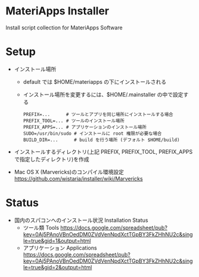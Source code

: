 MateriApps Installer
============================

Install script collection for MateriApps Software

Setup
=========

* インストール場所
  * default では $HOME/materiapps の下にインストールされる
  * インストール場所を変更するには、$HOME/.mainstaller の中で設定する

        PREFIX=...      # ツールとアプリを同じ場所にインストールする場合
        PREFIX_TOOL=... # ツールのインストール場所
        PREFIX_APPS=... # アプリケーションのインストール場所
        SUDO=/usr/bin/sudo # インストールに root 権限が必要な場合
        BUILD_DIR=...      # build を行う場所 (デフォルト $HOME/build)

* インストールするディレクトリ(上記 PREFIX, PREFIX_TOOL, PREFIX_APPS で指定したディレクトリ)を作成

* Mac OS X (Marvericks)のコンパイル環境設定 https://github.com/wistaria/installer/wiki/Marvericks

Status
=========

* 国内のスパコンへのインストール状況 Installation Status
    * ツール類 Tools https://docs.google.com/spreadsheet/pub?key=0Aj5PAnoVBnOedDM0ZVdVenNpdXctTGpBY3FkZHhNU2c&single=true&gid=1&output=html
    * アプリケーション Applications https://docs.google.com/spreadsheet/pub?key=0Aj5PAnoVBnOedDM0ZVdVenNpdXctTGpBY3FkZHhNU2c&single=true&gid=2&output=html
